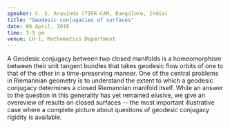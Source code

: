 ```yaml
---
speaker: C. S. Aravinda (TIFR-CAM, Bangalore, India)
title: "Geodesic conjugacies of surfaces"
date: 06 April, 2018
time: 3-5 pm
venue: LH-1, Mathematics Department
---
```


A Geodesic conjugacy between two closed manifolds is a homeomorphism between their unit tangent bundles that takes geodesic flow orbits of one to that of the other in a time-preserving manner. One of the central problems in Riemannian geometry is to understand the extent to which a geodesic conjugacy determines a closed Riemannian manifold itself. While an answer to the question in this generality has yet remained elusive, we give an overeview of results on closed surfaces -- the most important illustrative case where a complete picture about questions of geodesic conjugacy rigidity is available.

